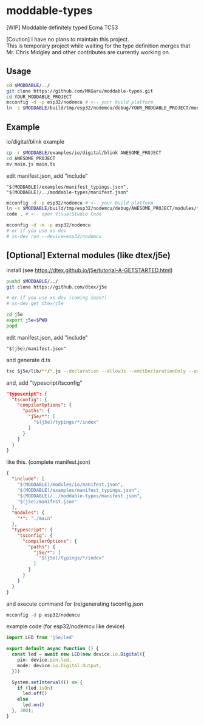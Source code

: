 moddable-types
===============================
[WIP] Moddable definitely typed Ecma TC53

[Coution] I have no plans to maintain this project.  
This is temporary project while waiting for the type definition merges that Mr. Chris Midgley and other contributes are currently working on.

Usage
-------------------------------

```bash
cd $MODDABLE/../
git clone https://github.com/MKGaru/moddable-types.git
cd YOUR_MODDABLE_PROJECT
mcconfig -d -p esp32/nodemcu # <-- your build platform
ln -s $MODDABLE/build/tmp/esp32/nodemcu/debug/YOUR_MODDABLE_PROJECT/modules/tsconfig.json tsconfig.json
```

Example
--------------------------------
io/digital/blink example

```bash
cp -r $MODDABLE/examples/io/digital/blink AWESOME_PROJECT
cd AWESOME_PROJECT
mv main.js main.ts
```

edit manifest.json, add "include"

```
"$(MODDABLE)/examples/manifest_typings.json",
"$(MODDABLE)/../moddable-types/manifest.json"
```

```bash
mcconfig -d -p esp32/nodemcu # <-- your build platform
ln -s $MODDABLE/build/tmp/esp32/nodemcu/debug/AWESOME_PROJECT/modules/tsconfig.json tsconfig.json
code . # <-- open VisualStudio Code

mcconfig -d -m -p esp32/nodemcu
# or if you use xs-dev
# xs-dev run --device=esp32/nodemcu
```

[Optional] External modules (like dtex/j5e)
-----------------------------------
install (see https://dtex.github.io/j5e/tutorial-A-GETSTARTED.html)
```bash
pushd $MODDABLE/../
git clone https://github.com/dtex/j5e

# or if you use xs-dev (coming soon?)
# xs-dev get dtex/j5e

cd j5e
export j5e=$PWD
popd
```
edit manifest.json, add "include"

```
"$(j5e)/manifest.json"
```

and generate d.ts
```bash
tsc $j5e/lib/**/*.js --declaration --allowJs --emitDeclarationOnly --outDir $j5e/typings
```

and, add "typescript/tsconfig"

```json
"typescript": {
  "tsconfig": {
    "compilerOptions": {
      "paths": {
        "j5e/*": [
          "$(j5e)/typings/*/index"
        ]
      }
    }
  }
}
```
like this. (complete manifest.json)

```json
{
  "include": [
    "$(MODDABLE)/modules/io/manifest.json",
    "$(MODDABLE)/examples/manifest_typings.json",
    "$(MODDABLE)/../moddable-types/manifest.json",
    "$(j5e)/manifest.json"
  ],
  "modules": {
    "*": "./main"
  },
  "typescript": {
    "tsconfig": {
      "compilerOptions": {
        "paths": {
          "j5e/*": [
            "$(j5e)/typings/*/index"
          ]
        }
      }
    }
  }
}
```
and execute command for (re)generating tsconfig.json

```bash
mcconfig -d p esp32/nodemcu
```

example code (for esp32/nodemcu like device)
```typescript
import LED from 'j5e/led'

export default async function () {
  const led = await new LED(new device.io.Digital({
    pin: device.pin.led,
    mode: device.io.Digital.Output,
  }))

  System.setInterval(() => {
    if (led.isOn)
      led.off()
    else
      led.on()
  }, 300);
}

```
